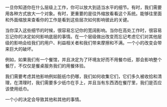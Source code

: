 一旦你知道你在什么层级上工作，你可以放大到适当水平的细节。有时，我们需要用各种方式放大一个对象。有时，更重要的是往外缩放看看这个系统。能够往里面和外面缩放来查看你的工作是看到这些层次如何影响彼此的关键。

当你深入这些细节的时候，很容易忘记你的宽阔影响。当你在高处工作时，很容易忘记你的决定如何影响底层的事情。在一个层级做出改变而忘记考虑它们对其他层级的影响会给我们的用户、利益相关者和我们带来摩擦和不满。一个小的改变会带来巨大的破坏。

例如，如果我们有一个餐馆，并且决定为了环境友好而不用餐巾纸，那会影响整个餐厅，不仅仅是餐桌服务我们的用餐体验。

我们需要考虑其他影响例如脏纸巾扔哪，我们如何收集它们，它们多久被收拾和清理，在清理时，我们需要多少纸巾在手上，并且当有东西洒在餐厅里，我们是否应该使用纸巾。

一个小的决定会导致其他和其他的事情。
